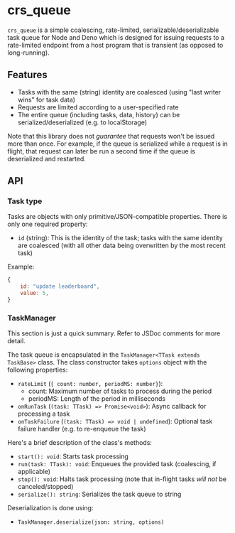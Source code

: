 # crs_queue
`crs_queue` is a simple coalescing, rate-limited, serializable/deserializable task queue for Node and Deno which is designed for issuing requests to a rate-limited endpoint from a host program that is transient (as opposed to long-running).

## Features

* Tasks with the same (string) identity are coalesced (using "last writer wins" for task data)
* Requests are limited according to a user-specified rate
* The entire queue (including tasks, data, history) can be serialized/deserialized (e.g. to localStorage)

Note that this library does not *guarantee* that requests won't be issued more than once. For example, if the queue is serialized while a request is in flight, that request can later be run a second time if the queue is deserialized and restarted.

## API
### Task type
Tasks are objects with only primitive/JSON-compatible properties. There is only one required property:

* `id` (string): This is the identity of the task; tasks with the same identity are coalesced (with all other data being overwritten by the most recent task)

Example:

```js
{
    id: "update leaderboard",
    value: 5,
}
```

### TaskManager
This section is just a quick summary. Refer to JSDoc comments for more detail.

The task queue is encapsulated in the `TaskManager<TTask extends TaskBase>` class. The class constructor takes `options` object with the following properties:

* `rateLimit` (`{ count: number, periodMS: number}`):
  * count: Maximum number of tasks to process during the period
  * periodMS: Length of the period in milliseconds
* `onRunTask` (`(task: TTask) => Promise<void>`): Async callback for processing a task
* `onTaskFailure` (`(task: TTask) => void | undefined`): Optional task failure handler (e.g. to re-enqueue the task)

Here's a brief description of the class's methods:

* `start(): void`: Starts task processing
* `run(task: TTask): void`: Enqueues the provided task (coalescing, if applicable)
* `stop(): void`: Halts task processing (note that in-flight tasks *will not* be canceled/stopped)
* `serialize(): string`: Serializes the task queue to string

Deserialization is done using:

* `TaskManager.deserialize(json: string, options)`
